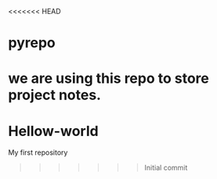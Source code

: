 <<<<<<< HEAD
# pyrepo

we are using this repo to store project notes.
=======
# Hellow-world
My first repository 
>>>>>>> Initial commit
